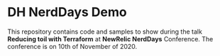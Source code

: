 # DH NerdDays Demo
This repository contains code and samples to show during the talk **Reducing toil with Terraform** at **NewRelic NerdDays** Conference.
The conference is on 10th of November of 2020.
